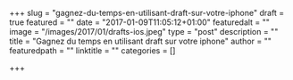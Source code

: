 +++
slug = "gagnez-du-temps-en-utilisant-draft-sur-votre-iphone"
draft = true
featured = ""
date = "2017-01-09T11:05:12+01:00"
featuredalt = ""
image = "/images/2017/01/drafts-ios.jpeg"
type = "post"
description = ""
title = "Gagnez du temps en utilisant draft sur votre iphone"
author = ""
featuredpath = ""
linktitle = ""
categories = []

+++

<a href="https://itunes.apple.com/fr/app/drafts-quickly-capture-notes/id905337691?mt=8" style="display:inline-block;overflow:hidden;background:url(//linkmaker.itunes.apple.com/assets/shared/badges/fr-fr/appstore-lrg.svg) no-repeat;width:135px;height:40px;background-size:contain;"></a>
